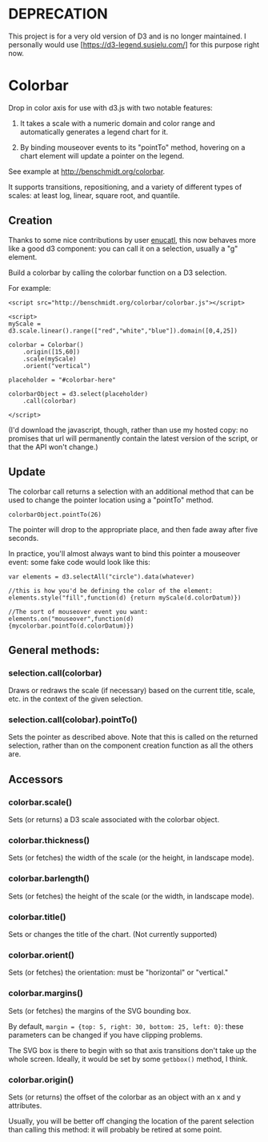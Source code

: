 DEPRECATION
=======

This project is for a very old version of D3 and is no longer maintained. I personally would use [https://d3-legend.susielu.com/] for this purpose right now.

Colorbar
========

Drop in color axis for use with d3.js with two notable features:

1. It takes a scale with a numeric domain and color range and automatically generates a legend
chart for it.

2. By binding mouseover events to its "pointTo" method, hovering on a chart element will
update a pointer on the legend.

See example at http://benschmidt.org/colorbar.

It supports transitions, repositioning, and a variety of different types of scales: at least log, linear, square root, and quantile.

## Creation

Thanks to some nice contributions by user [enucatl](https://github.com/Enucatl), this now behaves more like a good d3 component: you can call it on a selection, usually a "g" element.

Build a colorbar by calling the colorbar function on a D3 selection. 

For example:

```
<script src="http://benschmidt.org/colorbar/colorbar.js"></script>

<script>
myScale = d3.scale.linear().range(["red","white","blue"]).domain([0,4,25])

colorbar = Colorbar()
	.origin([15,60])
	.scale(myScale)
	.orient("vertical")

placeholder = "#colorbar-here"

colorbarObject = d3.select(placeholder)
    .call(colorbar)
	
</script>
```

(I'd download the javascript, though, rather than use my hosted copy: no promises that url will permanently contain the latest version of the script, or that the API won't change.)

## Update

The colorbar call returns a selection with an additional method that can be used to change the pointer location using a "pointTo" method.

```
colorbarObject.pointTo(26)
```

The pointer will drop to the appropriate place, and then fade away after five seconds.

In practice, you'll almost always want to bind this pointer a mouseover event: some fake code would look like this:
```
var elements = d3.selectAll("circle").data(whatever)

//this is how you'd be defining the color of the element:
elements.style("fill",function(d) {return myScale(d.colorDatum)})

//The sort of mouseover event you want:
elements.on("mouseover",function(d) {mycolorbar.pointTo(d.colorDatum)})

```

## General methods:

### selection.call(colorbar)

Draws or redraws the scale (if necessary) based on the current title, scale, etc. in the context of the given selection.

### selection.call(colobar).pointTo()

Sets the pointer as described above. Note that this is called on the returned selection, rather than on the component creation function as all the others are. 

## Accessors

### colorbar.scale()

Sets (or returns) a D3 scale associated with the colorbar object.

### colorbar.thickness()

Sets (or fetches) the width of the scale (or the height, in landscape mode).

### colorbar.barlength()

Sets (or fetches) the height of the scale (or the width, in landscape mode).

### colorbar.title()

Sets or changes the title of the chart. (Not currently supported)

### colorbar.orient()

Sets (or fetches) the orientation: must be "horizontal" or "vertical."

### colorbar.margins()

Sets (or fetches) the margins of the SVG bounding box.

By default, `margin = {top: 5, right: 30, bottom: 25, left: 0}`: these parameters can be changed if you have clipping problems.

The SVG box is there to begin with so that axis transitions don't take up the whole screen. Ideally, it would be set by some `getbbox()` method, I think.

### colorbar.origin()

Sets (or returns) the offset of the colorbar as an object with an x and y attributes.

Usually, you will be better off changing the location of the parent selection than calling this method: it will probably be retired at some point.
